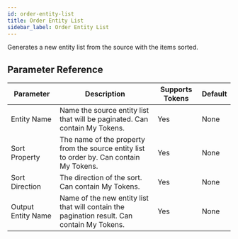 ```yaml
---
id: order-entity-list
title: Order Entity List
sidebar_label: Order Entity List
---
```



Generates a new entity list from the source with the items sorted.

## Parameter Reference
| Parameter | Description | Supports Tokens | Default |
| -- | -- | -- | -- |
| Entity Name | Name the source entity list that will be paginated. Can contain My Tokens. | Yes | None |
| Sort Property | The name of the property from the source entity list to order by. Can contain My Tokens. | Yes | None |
| Sort Direction | The direction of the sort. Can contain My Tokens. | Yes | None |
| Output Entity Name | Name of the new entity list that will contain the pagination result. Can contain My Tokens. | Yes | None |
